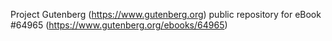 Project Gutenberg (https://www.gutenberg.org) public repository for
eBook #64965 (https://www.gutenberg.org/ebooks/64965)
